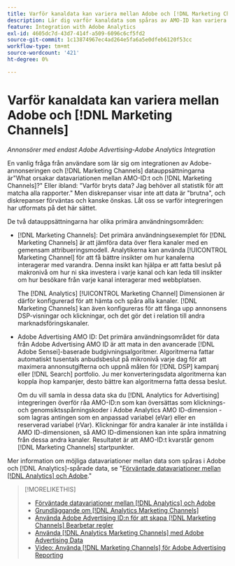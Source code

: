 ```yaml
---
title: Varför kanaldata kan variera mellan Adobe och [!DNL Marketing Channels]
description: Lär dig varför kanaldata som spåras av AMO-ID kan variera från kanaldata som spåras av [!DNL Analytics Marketing Channels].
feature: Integration with Adobe Analytics
exl-id: 4605dc7d-43d7-414f-a509-6096c6cf5fd2
source-git-commit: 1c13874967ec4ad264e5fa6a5e0dfeb6120f53cc
workflow-type: tm+mt
source-wordcount: '421'
ht-degree: 0%

---
```


# Varför kanaldata kan variera mellan Adobe och [!DNL Marketing Channels]

*Annonsörer med endast Adobe Advertising-Adobe Analytics Integration*

En vanlig fråga från användare som lär sig om integrationen av Adobe-annonseringen och [!DNL Marketing Channels] datauppsättningarna är&quot;What orsakar datavariationen mellan AMO-ID:t och [!DNL Marketing Channels]?&quot; Eller ibland: &quot;Varför bryts data? Jag behöver all statistik för att matcha alla rapporter.&quot; Men diskrepanser visar inte att data är &quot;brutna&quot;, och diskrepanser förväntas och kanske önskas. Låt oss se varför integreringen har utformats på det här sättet.

De två datauppsättningarna har olika primära användningsområden:

* [!DNL Marketing Channels]: Det primära användningsexemplet för [!DNL Marketing Channels] är att jämföra data över flera kanaler med en gemensam attribueringsmodell. Analytikerna kan använda [!UICONTROL Marketing Channel] för att få bättre insikter om hur kanalerna interagerar med varandra. Denna insikt kan hjälpa er att fatta beslut på makronivå om hur ni ska investera i varje kanal och kan leda till insikter om hur besökare från varje kanal interagerar med webbplatsen.

   The [!DNL Analytics] [!UICONTROL Marketing Channel] Dimensionen är därför konfigurerad för att hämta och spåra alla kanaler. [!DNL Marketing Channels] kan även konfigureras för att fånga upp annonsens DSP-visningar och klickningar, och det gör det i relation till andra marknadsföringskanaler.

* Adobe Advertising AMO ID: Det primära användningsområdet för data från Adobe Advertising AMO ID är att mata in den avancerade [!DNL Adobe Sensei]-baserade budgivningsalgoritmer. Algoritmerna fattar automatiskt tusentals anbudsbeslut på mikronivå varje dag för att maximera annonsutgifterna och uppnå målen för [!DNL DSP] kampanj eller [!DNL Search] portfolio. Ju mer konverteringsdata algoritmerna kan koppla ihop kampanjer, desto bättre kan algoritmerna fatta dessa beslut.

   Om du vill samla in dessa data ska du [!DNL Analytics for Advertising] integreringen överför råa AMO-ID:n som kan översättas som klicknings- och genomsiktsspårningskoder i Adobe Analytics AMO ID-dimension - som lagras antingen som en anpassad variabel (eVar) eller en reserverad variabel (rVar). Klickningar för andra kanaler är inte inställda i AMO ID-dimensionen, så AMO ID-dimensionen kan inte spåra inmatning från dessa andra kanaler. Resultatet är att AMO-ID:t kvarstår genom [!DNL Marketing Channels] startpunkter.

Mer information om möjliga datavariationer mellan data som spåras i Adobe och [!DNL Analytics]-spårade data, se &quot;[Förväntade datavariationer mellan [!DNL Analytics] och Adobe](../data-variances.md).&quot;

>[!MORELIKETHIS]
>
>* [Förväntade datavariationer mellan [!DNL Analytics] och Adobe](/help/integrations/analytics/data-variances.md)
>* [Grundläggande om [!DNL Analytics Marketing Channels]](mc-overview.md)
>* [Använda Adobe Advertising ID:n för att skapa [!DNL Marketing Channels] Bearbetar regler](mc-ids.md)
>* [Använda [!DNL Analytics Marketing Channels] med Adobe Advertising Data](mc-ac-data.md)
>* [Video: Använda [!DNL Marketing Channels] för Adobe Advertising Reporting](https://experienceleague.adobe.com/docs/advertising-cloud-learn/tutorials/analytics/analytics-reporting-a4adc.html)

